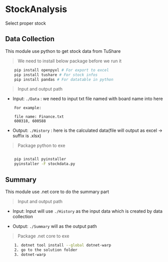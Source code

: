 # StockAnalysis

Select proper stock

## Data Collection

This module use python to get stock data from TuShare

> We need to install below package before we run it

``` bash
    pip install openpyxl # For export to excel
    pip install tushare # For stock infos
    pip install pandas # For datatable in python
```

> Input and output path

* Input: `./Data` : we need to input txt file named with board name into here

``` text
    For example:

    file name: Finance.txt
    600318, 600588
```

* Output: `./History` : here is the calculated data(file will output as excel -> suffix is .xlsx)

> Package python to exe

``` bash

    pip install pyinstaller
    pyinstaller -F stockdata.py

```

## Summary

This module use .net core to do the summary part

> Input and output path

* Input: Input will use `./History` as the input data which is created by data collection

* Output: `./Summary` will as the output path

> Package .net core to exe

``` bash
    1. dotnet tool install --global dotnet-warp
    2. go to the solution folder
    3. dotnet-warp
```
